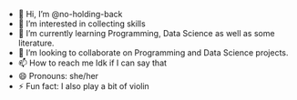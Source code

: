 - 👋 Hi, I’m @no-holding-back
- 👀 I’m interested in collecting skills
- 🌱 I’m currently learning Programming, Data Science as well as some literature.
- 💞️ I’m looking to collaborate on Programming and Data Science projects.
- 📫 How to reach me Idk if I can say that
- 😄 Pronouns: she/her
- ⚡ Fun fact: I also play a bit of violin

<!---
no-holding-back/no-holding-back is a ✨ special ✨ repository because its `README.md` (this file) appears on your GitHub profile.
You can click the Preview link to take a look at your changes.
--->

